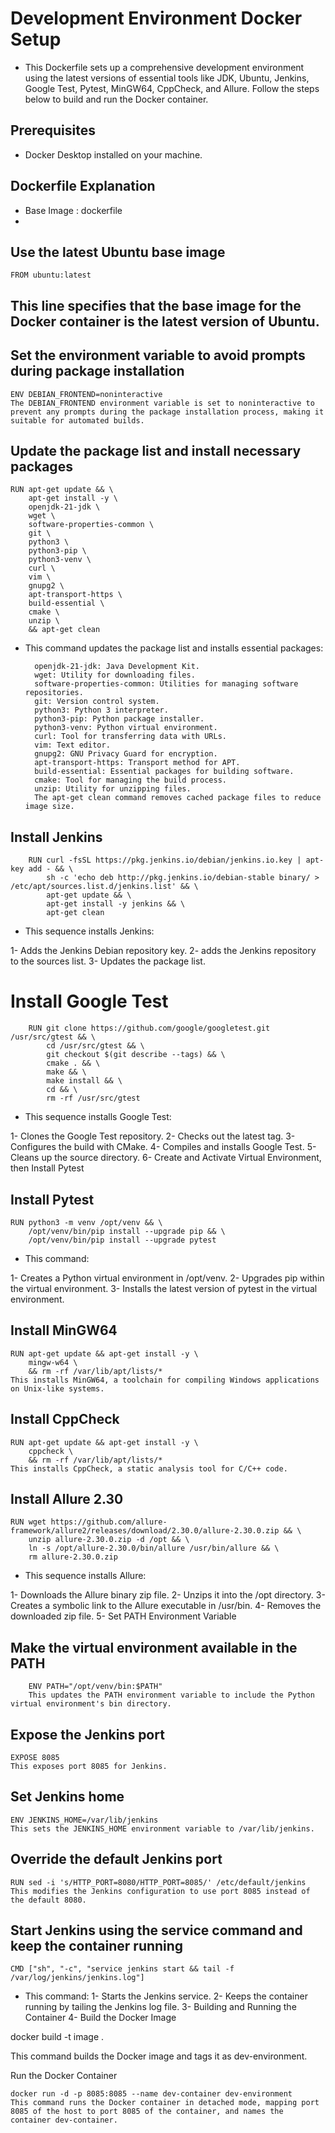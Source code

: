 # Development Environment Docker Setup
- This Dockerfile sets up a comprehensive development environment using the latest versions of essential tools like JDK, Ubuntu, Jenkins, Google Test, Pytest, MinGW64, CppCheck, and Allure. Follow the steps below to build and run the Docker container.

## Prerequisites
- Docker Desktop installed on your machine.


## Dockerfile Explanation
- Base Image  :  dockerfile
- 
## Use the latest Ubuntu base image
    FROM ubuntu:latest
    
## This line specifies that the base image for the Docker container is the latest version of Ubuntu.

## Set the environment variable to avoid prompts during package installation
    
    ENV DEBIAN_FRONTEND=noninteractive
    The DEBIAN_FRONTEND environment variable is set to noninteractive to prevent any prompts during the package installation process, making it suitable for automated builds.


## Update the package list and install necessary packages

    RUN apt-get update && \
        apt-get install -y \
        openjdk-21-jdk \
        wget \
        software-properties-common \
        git \
        python3 \
        python3-pip \
        python3-venv \
        curl \
        vim \
        gnupg2 \
        apt-transport-https \
        build-essential \
        cmake \
        unzip \
        && apt-get clean
- This command updates the package list and installs essential packages:

        openjdk-21-jdk: Java Development Kit.
        wget: Utility for downloading files.
        software-properties-common: Utilities for managing software repositories.
        git: Version control system.
        python3: Python 3 interpreter.
        python3-pip: Python package installer.
        python3-venv: Python virtual environment.
        curl: Tool for transferring data with URLs.
        vim: Text editor.
        gnupg2: GNU Privacy Guard for encryption.
        apt-transport-https: Transport method for APT.
        build-essential: Essential packages for building software.
        cmake: Tool for managing the build process.
        unzip: Utility for unzipping files.
        The apt-get clean command removes cached package files to reduce image size.

## Install Jenkins

        RUN curl -fsSL https://pkg.jenkins.io/debian/jenkins.io.key | apt-key add - && \
            sh -c 'echo deb http://pkg.jenkins.io/debian-stable binary/ > /etc/apt/sources.list.d/jenkins.list' && \
            apt-get update && \
            apt-get install -y jenkins && \
            apt-get clean

            
- This sequence installs Jenkins:

1-  Adds the Jenkins Debian repository key.
2-  adds the Jenkins repository to the sources list.
3-  Updates the package list.




# Install Google Test
        RUN git clone https://github.com/google/googletest.git /usr/src/gtest && \
            cd /usr/src/gtest && \
            git checkout $(git describe --tags) && \
            cmake . && \
            make && \
            make install && \
            cd && \
            rm -rf /usr/src/gtest
 
 - This sequence installs Google Test:

1- Clones the Google Test repository.
2- Checks out the latest tag.
3- Configures the build with CMake.
4- Compiles and installs Google Test.
5- Cleans up the source directory.
6- Create and Activate Virtual Environment, then Install Pytest

## Install Pytest
    
    RUN python3 -m venv /opt/venv && \
        /opt/venv/bin/pip install --upgrade pip && \
        /opt/venv/bin/pip install --upgrade pytest

- This command:

1- Creates a Python virtual environment in /opt/venv.
2- Upgrades pip within the virtual environment.
3- Installs the latest version of pytest in the virtual environment.


## Install MinGW64
    RUN apt-get update && apt-get install -y \
        mingw-w64 \
        && rm -rf /var/lib/apt/lists/*
    This installs MinGW64, a toolchain for compiling Windows applications on Unix-like systems.


## Install CppCheck
    RUN apt-get update && apt-get install -y \
        cppcheck \
        && rm -rf /var/lib/apt/lists/*
    This installs CppCheck, a static analysis tool for C/C++ code.

## Install Allure 2.30

    RUN wget https://github.com/allure-framework/allure2/releases/download/2.30.0/allure-2.30.0.zip && \
        unzip allure-2.30.0.zip -d /opt && \
        ln -s /opt/allure-2.30.0/bin/allure /usr/bin/allure && \
        rm allure-2.30.0.zip

- This sequence installs Allure:

1- Downloads the Allure binary zip file.
2- Unzips it into the /opt directory.
3- Creates a symbolic link to the Allure executable in /usr/bin.
4- Removes the downloaded zip file.
5- Set PATH Environment Variable

## Make the virtual environment available in the PATH
        ENV PATH="/opt/venv/bin:$PATH"
        This updates the PATH environment variable to include the Python virtual environment's bin directory.

## Expose the Jenkins port
    EXPOSE 8085
    This exposes port 8085 for Jenkins.

## Set Jenkins home
    ENV JENKINS_HOME=/var/lib/jenkins
    This sets the JENKINS_HOME environment variable to /var/lib/jenkins.


## Override the default Jenkins port
    RUN sed -i 's/HTTP_PORT=8080/HTTP_PORT=8085/' /etc/default/jenkins
    This modifies the Jenkins configuration to use port 8085 instead of the default 8080.

## Start Jenkins using the service command and keep the container running
    CMD ["sh", "-c", "service jenkins start && tail -f /var/log/jenkins/jenkins.log"]

- This command:
1- Starts the Jenkins service.
2- Keeps the container running by tailing the Jenkins log file.
3- Building and Running the Container
4- Build the Docker Image


docker build -t image .

This command builds the Docker image and tags it as dev-environment.


Run the Docker Container

    docker run -d -p 8085:8085 --name dev-container dev-environment
    This command runs the Docker container in detached mode, mapping port 8085 of the host to port 8085 of the container, and names the container dev-container.
